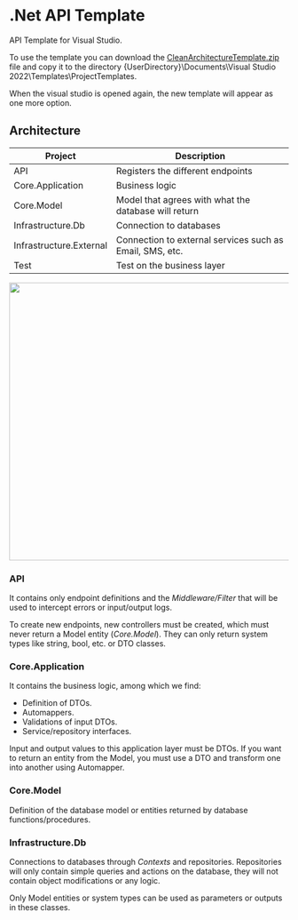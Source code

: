 # .Net API Template

API Template for Visual Studio.

To use the template you can download the [CleanArchitectureTemplate.zip](https://github.com/alinares94/net-api-template/blob/main/CleanArchitectureTemplate.zip) file and copy it to the directory {UserDirectory}\Documents\Visual Studio 2022\Templates\ProjectTemplates.

When the visual studio is opened again, the new template will appear as one more option.

## Architecture

| Project          | Description                                                        |
| ----------------- | ------------------------------------------------------------------ |
| API | Registers the different endpoints |
| Core.Application | Business logic |
| Core.Model | Model that agrees with what the database will return |
| Infrastructure.Db | Connection to databases |
| Infrastructure.External | Connection to external services such as Email, SMS, etc. |
| Test | Test on the business layer |

<img src="https://user-images.githubusercontent.com/54104479/224661709-7ff2e2eb-1c31-48ac-aae5-4acecbe0bbab.png" 
     data-canonical-src="https://user-images.githubusercontent.com/54104479/224661709-7ff2e2eb-1c31-48ac-aae5-4acecbe0bbab.png" 
     width="600" height="500"/>

### API

It contains only endpoint definitions and the *Middleware/Filter* that will be used to intercept errors or input/output logs.

To create new endpoints, new controllers must be created, which must never return a Model entity (*Core.Model*). They can only return system types like string, bool, etc. or DTO classes.

### Core.Application

It contains the business logic, among which we find:

- Definition of DTOs.
- Automappers.
- Validations of input DTOs.
- Service/repository interfaces.

Input and output values to this application layer must be DTOs. If you want to return an entity from the Model, you must use a DTO and transform one into another using Automapper.

### Core.Model

Definition of the database model or entities returned by database functions/procedures.

### Infrastructure.Db

Connections to databases through *Contexts* and repositories. Repositories will only contain simple queries and actions on the database, they will not contain object modifications or any logic.

Only Model entities or system types can be used as parameters or outputs in these classes.
